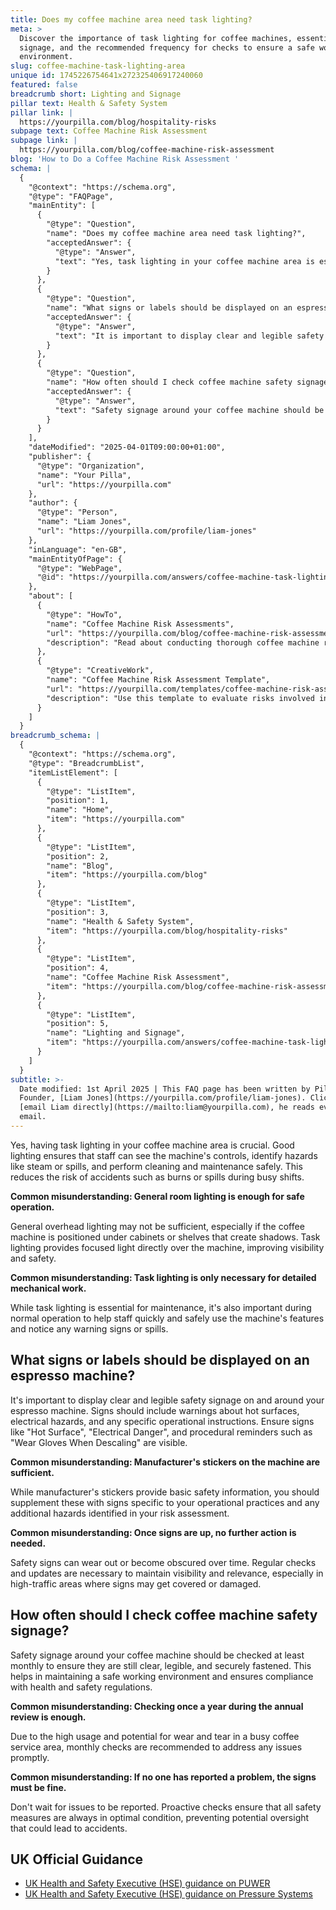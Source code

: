 ```yaml
---
title: Does my coffee machine area need task lighting?
meta: >
  Discover the importance of task lighting for coffee machines, essential safety
  signage, and the recommended frequency for checks to ensure a safe working
  environment.
slug: coffee-machine-task-lighting-area
unique id: 1745226754641x272325406917240060
featured: false
breadcrumb short: Lighting and Signage
pillar text: Health & Safety System
pillar link: |
  https://yourpilla.com/blog/hospitality-risks
subpage text: Coffee Machine Risk Assessment
subpage link: |
  https://yourpilla.com/blog/coffee-machine-risk-assessment
blog: 'How to Do a Coffee Machine Risk Assessment '
schema: |
  {
    "@context": "https://schema.org",
    "@type": "FAQPage",
    "mainEntity": [
      {
        "@type": "Question",
        "name": "Does my coffee machine area need task lighting?",
        "acceptedAnswer": {
          "@type": "Answer",
          "text": "Yes, task lighting in your coffee machine area is essential for safety and efficiency. Task lighting ensures that staff can clearly see the machine’s controls, notice hazards like steam or spills, and perform cleaning and maintenance tasks safely. This focused lighting improves visibility and safety, reducing the risk of accidents such as burns or spills during busy shifts."
        }
      },
      {
        "@type": "Question",
        "name": "What signs or labels should be displayed on an espresso machine?",
        "acceptedAnswer": {
          "@type": "Answer",
          "text": "It is important to display clear and legible safety signage on and around your espresso machine. Signs should include warnings about hot surfaces, electrical hazards, and operational instructions. Ensuring signs like 'Hot Surface', 'Electrical Danger', and procedural reminders such as 'Wear Gloves When Descaling' are visible is crucial for maintaining safety."
        }
      },
      {
        "@type": "Question",
        "name": "How often should I check coffee machine safety signage?",
        "acceptedAnswer": {
          "@type": "Answer",
          "text": "Safety signage around your coffee machine should be checked at least monthly. This frequency ensures that signs are clear, legible, and securely fastened, maintaining a safe working environment and ensuring compliance with health and safety regulations."
        }
      }
    ],
    "dateModified": "2025-04-01T09:00:00+01:00",
    "publisher": {
      "@type": "Organization",
      "name": "Your Pilla",
      "url": "https://yourpilla.com"
    },
    "author": {
      "@type": "Person",
      "name": "Liam Jones",
      "url": "https://yourpilla.com/profile/liam-jones"
    },
    "inLanguage": "en-GB",
    "mainEntityOfPage": {
      "@type": "WebPage",
      "@id": "https://yourpilla.com/answers/coffee-machine-task-lighting-area"
    },
    "about": [
      {
        "@type": "HowTo",
        "name": "Coffee Machine Risk Assessments",
        "url": "https://yourpilla.com/blog/coffee-machine-risk-assessment",
        "description": "Read about conducting thorough coffee machine risk assessments for safety and compliance."
      },
      {
        "@type": "CreativeWork",
        "name": "Coffee Machine Risk Assessment Template",
        "url": "https://yourpilla.com/templates/coffee-machine-risk-assessment",
        "description": "Use this template to evaluate risks involved in using coffee machines and establish safe operational procedures."
      }
    ]
  }
breadcrumb_schema: |
  {
    "@context": "https://schema.org",
    "@type": "BreadcrumbList",
    "itemListElement": [
      {
        "@type": "ListItem",
        "position": 1,
        "name": "Home",
        "item": "https://yourpilla.com"
      },
      {
        "@type": "ListItem",
        "position": 2,
        "name": "Blog",
        "item": "https://yourpilla.com/blog"
      },
      {
        "@type": "ListItem",
        "position": 3,
        "name": "Health & Safety System",
        "item": "https://yourpilla.com/blog/hospitality-risks"
      },
      {
        "@type": "ListItem",
        "position": 4,
        "name": "Coffee Machine Risk Assessment",
        "item": "https://yourpilla.com/blog/coffee-machine-risk-assessment"
      },
      {
        "@type": "ListItem",
        "position": 5,
        "name": "Lighting and Signage",
        "item": "https://yourpilla.com/answers/coffee-machine-task-lighting-area"
      }
    ]
  }
subtitle: >-
  Date modified: 1st April 2025 | This FAQ page has been written by Pilla
  Founder, [Liam Jones](https://yourpilla.com/profile/liam-jones). Click to
  [email Liam directly](https://mailto:liam@yourpilla.com), he reads every
  email.
---
```

Yes, having task lighting in your coffee machine area is crucial. Good lighting ensures that staff can see the machine's controls, identify hazards like steam or spills, and perform cleaning and maintenance safely. This reduces the risk of accidents such as burns or spills during busy shifts.

**Common misunderstanding: General room lighting is enough for safe operation.**

General overhead lighting may not be sufficient, especially if the coffee machine is positioned under cabinets or shelves that create shadows. Task lighting provides focused light directly over the machine, improving visibility and safety.

**Common misunderstanding: Task lighting is only necessary for detailed mechanical work.**

While task lighting is essential for maintenance, it's also important during normal operation to help staff quickly and safely use the machine's features and notice any warning signs or spills.

## What signs or labels should be displayed on an espresso machine?

It's important to display clear and legible safety signage on and around your espresso machine. Signs should include warnings about hot surfaces, electrical hazards, and any specific operational instructions. Ensure signs like "Hot Surface", "Electrical Danger", and procedural reminders such as "Wear Gloves When Descaling" are visible.

**Common misunderstanding: Manufacturer's stickers on the machine are sufficient.**

While manufacturer's stickers provide basic safety information, you should supplement these with signs specific to your operational practices and any additional hazards identified in your risk assessment.

**Common misunderstanding: Once signs are up, no further action is needed.**

Safety signs can wear out or become obscured over time. Regular checks and updates are necessary to maintain visibility and relevance, especially in high-traffic areas where signs may get covered or damaged.

## How often should I check coffee machine safety signage?

Safety signage around your coffee machine should be checked at least monthly to ensure they are still clear, legible, and securely fastened. This helps in maintaining a safe working environment and ensures compliance with health and safety regulations.

**Common misunderstanding: Checking once a year during the annual review is enough.**

Due to the high usage and potential for wear and tear in a busy coffee service area, monthly checks are recommended to address any issues promptly.

**Common misunderstanding: If no one has reported a problem, the signs must be fine.**

Don't wait for issues to be reported. Proactive checks ensure that all safety measures are always in optimal condition, preventing potential oversight that could lead to accidents.

## UK Official Guidance

-   [UK Health and Safety Executive (HSE) guidance on PUWER](https://www.hse.gov.uk/work-equipment-machinery/puwer.htm)
-   [UK Health and Safety Executive (HSE) guidance on Pressure Systems](https://www.hse.gov.uk/pressure-systems/pesr.htm)
